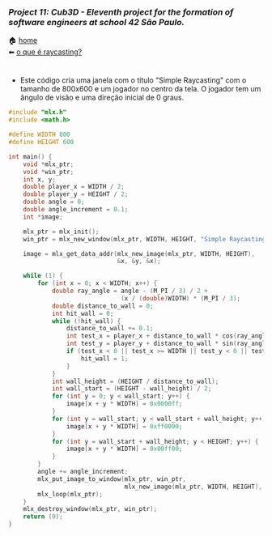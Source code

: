 ### _Project 11: Cub3D - Eleventh project for the formation of software engineers at school 42 São Paulo._

🏠 [home](https://github.com/Vinicius-Santoro/42-formation-lvl2-10.net_pratice)<br>
⬅ [o que é raycasting?](https://github.com/Vinicius-Santoro/42-formation-lvl2-10.net_pratice/blob/main/readmes/level01.md)

<h1></h1>

- Este código cria uma janela com o título "Simple Raycasting" com o tamanho de 800x600 e um jogador no centro da tela. O jogador tem um ângulo de visão e uma direção inicial de 0 graus.

```c
#include "mlx.h"
#include <math.h>

#define WIDTH 800
#define HEIGHT 600

int main() {
    void *mlx_ptr;
    void *win_ptr;
    int x, y;
    double player_x = WIDTH / 2;
    double player_y = HEIGHT / 2;
    double angle = 0;
    double angle_increment = 0.1;
    int *image;

    mlx_ptr = mlx_init();
    win_ptr = mlx_new_window(mlx_ptr, WIDTH, HEIGHT, "Simple Raycasting");

    image = mlx_get_data_addr(mlx_new_image(mlx_ptr, WIDTH, HEIGHT),
                              &x, &y, &x);

    while (1) {
        for (int x = 0; x < WIDTH; x++) {
            double ray_angle = angle - (M_PI / 3) / 2 +
                               (x / (double)WIDTH) * (M_PI / 3);
            double distance_to_wall = 0;
            int hit_wall = 0;
            while (!hit_wall) {
                distance_to_wall += 0.1;
                int test_x = player_x + distance_to_wall * cos(ray_angle);
                int test_y = player_y + distance_to_wall * sin(ray_angle);
                if (test_x < 0 || test_x >= WIDTH || test_y < 0 || test_y >= HEIGHT) {
                    hit_wall = 1;
                }
            }
            int wall_height = (HEIGHT / distance_to_wall);
            int wall_start = (HEIGHT - wall_height) / 2;
            for (int y = 0; y < wall_start; y++) {
                image[x + y * WIDTH] = 0x0000ff;
            }
            for (int y = wall_start; y < wall_start + wall_height; y++) {
                image[x + y * WIDTH] = 0xff0000;
            }
            for (int y = wall_start + wall_height; y < HEIGHT; y++) {
                image[x + y * WIDTH] = 0x00ff00;
            }
        }
        angle += angle_increment;
        mlx_put_image_to_window(mlx_ptr, win_ptr,
                                mlx_new_image(mlx_ptr, WIDTH, HEIGHT), 0, 0);
        mlx_loop(mlx_ptr);
    }
    mlx_destroy_window(mlx_ptr, win_ptr);
    return (0);
}
```
